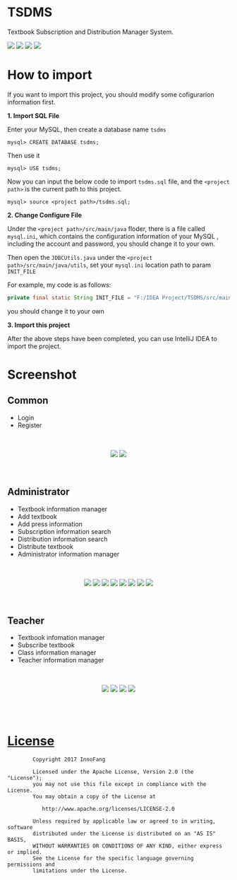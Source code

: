 # TSDMS

Textbook Subscription and Distribution Manager System.

![](https://img.shields.io/badge/IDE-Intellij%20IDEA-D5DBDB.svg)
![](https://img.shields.io/badge/Database-MySQL-82E0AA.svg)
![](https://img.shields.io/badge/language-Java-F4D03F.svg)
![](https://img.shields.io/badge/GUI-JavaFx-F1C40F.svg)

# How to import

If you want to import this project, you should modify some cofigurarion information first.

**1. Import SQL File**

Enter your MySQL, then create a database name `tsdms`

```mysql
mysql> CREATE DATABASE tsdms;
```

Then use it
```mysql
mysql> USE tsdms;
```

Now you can input the below code to import `tsdms.sql` file, and the `<project path>` is the current path to this project.
```mysql
mysql> source <project path>/tsdms.sql;
```

**2. Change Configure File**

Under the `<project path>/src/main/java` floder, there is a file called `mysql.ini`, which contains the configuration information of your MySQL , including the account and password, you should change it to your own.

Then open the `JDBCUtils.java` under the `<project path>/src/main/java/utils`, set your `mysql.ini` location path to param `INIT_FILE`

For example, my code is as follows:

```java
private final static String INIT_FILE = "F:/IDEA Project/TSDMS/src/main/java/mysql.ini";
```

you should change it to your own


**3. Import this project**

After the above steps have been completed, you can use IntelliJ IDEA to import the project.



# Screenshot

## Common

 + Login
 + Register

<br />
<br />
<div align="center" >
	<img src="https://cdn.jsdelivr.net/gh/innofang/TSDMS/screenshot/login.jpg" />
	<img src="https://cdn.jsdelivr.net/gh/innofang/TSDMS/screenshot/register.jpg" />
</div>
<br />
<br />

## Administrator

 + Textbook information manager
 + Add textbook
 + Add press information
 + Subscription information search
 + Distribution information search
 + Distribute textbook
 + Administrator information manager

<br />
<br />
<div align="center">
	<img src="https://cdn.jsdelivr.net/gh/innofang/TSDMS/screenshot/admin_textbook.jpg" />
	<img src="https://cdn.jsdelivr.net/gh/innofang/TSDMS/screenshot/addtextbook.jpg"  />
	<img src="https://cdn.jsdelivr.net/gh/innofang/TSDMS/screenshot/press.jpg"  />
	<img src="https://cdn.jsdelivr.net/gh/innofang/TSDMS/screenshot/subscriptionInfoSearch.jpg"  />
	<img src="https://cdn.jsdelivr.net/gh/innofang/TSDMS/screenshot/distributionInfoSearch.jpg"  />
	<img src="https://cdn.jsdelivr.net/gh/innofang/TSDMS/screenshot/distributeTextbook.jpg"  />
	<img src="https://cdn.jsdelivr.net/gh/innofang/TSDMS/screenshot/confirmToDistribute.jpg"  />
	<img src="https://cdn.jsdelivr.net/gh/innofang/TSDMS/screenshot/AdminInfo.jpg" />
</div> 

<br />
<br />

## Teacher

 + Textbook infomation manager
 + Subscribe textbook
 + Class information manager
 + Teacher information manager

<br />
<br />
<div align="center">
	<img src="https://cdn.jsdelivr.net/gh/innofang/TSDMS/screenshot/teaTextbookSearch.jpg" />
	<img src="https://cdn.jsdelivr.net/gh/innofang/TSDMS/screenshot/textbookSubscription.jpg" />
	<img src="https://cdn.jsdelivr.net/gh/innofang/TSDMS/screenshot/classInfoManager.jpg"  />
	<img src="https://cdn.jsdelivr.net/gh/innofang/TSDMS/screenshot/teacherInfo.jpg"  />
</div> 

<br />
<br />
<br />

# [License](https://github.com/InnoFang/TSDMS/blob/master/LICENSE)



			Copyright 2017 InnoFang

			Licensed under the Apache License, Version 2.0 (the "License");
			you may not use this file except in compliance with the License.
			You may obtain a copy of the License at

			   http://www.apache.org/licenses/LICENSE-2.0

			Unless required by applicable law or agreed to in writing, software
			distributed under the License is distributed on an "AS IS" BASIS,
			WITHOUT WARRANTIES OR CONDITIONS OF ANY KIND, either express or implied.
			See the License for the specific language governing permissions and
			limitations under the License.
